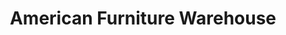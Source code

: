 ---
title: "American Furniture Warehouse"
url: /pueblo/american-furniture-warehouse/
shop: Möbel
---